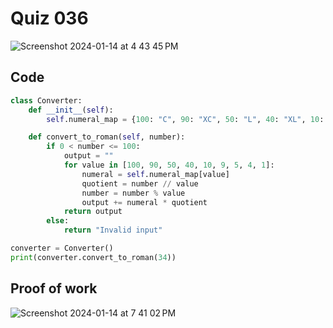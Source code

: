 # Quiz 036
<img width="max" alt="Screenshot 2024-01-14 at 4 43 45 PM" src="https://github.com/hasmhib/unit3-2024/assets/142870448/e9d87bf1-cd4a-4bf1-9adf-680d4ee9cc4c">

## Code

```py
class Converter:
    def __init__(self):
        self.numeral_map = {100: "C", 90: "XC", 50: "L", 40: "XL", 10: "X", 9: "IX", 5: "V", 4: "IV", 1: "I"}

    def convert_to_roman(self, number):
        if 0 < number <= 100:
            output = ""
            for value in [100, 90, 50, 40, 10, 9, 5, 4, 1]:
                numeral = self.numeral_map[value]
                quotient = number // value
                number = number % value
                output += numeral * quotient
            return output
        else:
            return "Invalid input"

converter = Converter()
print(converter.convert_to_roman(34))
```

## Proof of work
<img width="max" alt="Screenshot 2024-01-14 at 7 41 02 PM" src="https://github.com/hasmhib/unit3-2024/assets/142870448/e5354117-cbe4-429c-996b-4fefefa67a60">
